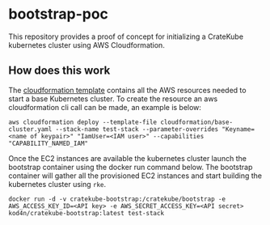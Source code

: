# bootstrap-poc

This repository provides a proof of concept for initializing a CrateKube kubernetes cluster using AWS Cloudformation.

## How does this work

The [cloudformation template](cloudformation/base-cluster.yaml) contains all the AWS resources needed to start a base
Kubernetes cluster.  To create the resource an aws cloudformation cli call can be made, an example is below:

```shell script
aws cloudformation deploy --template-file cloudformation/base-cluster.yaml --stack-name test-stack --parameter-overrides "Keyname=<name of keypair>" "IamUser=<IAM user>" --capabilities "CAPABILITY_NAMED_IAM"
```

Once the EC2 instances are available the kubernetes cluster launch the bootstrap container using the docker run command below.
The bootstrap container will gather all the provisioned EC2 instances and start building the kubernetes cluster using `rke`.

```shell script
docker run -d -v cratekube-bootstrap:/cratekube/bootstrap -e AWS_ACCESS_KEY_ID=<API key> -e AWS_SECRET_ACCESS_KEY=<API secret> kod4n/cratekube-bootstrap:latest test-stack
```
